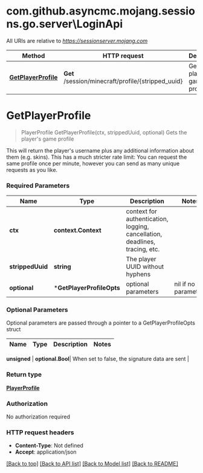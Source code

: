 # com.github.asyncmc.mojang.sessions.go.server\LoginApi

All URIs are relative to *https://sessionserver.mojang.com*

Method | HTTP request | Description
------------- | ------------- | -------------
[**GetPlayerProfile**](LoginApi.md#GetPlayerProfile) | **Get** /session/minecraft/profile/{stripped_uuid} | Gets the player&#39;s game profile


# **GetPlayerProfile**
> PlayerProfile GetPlayerProfile(ctx, strippedUuid, optional)
Gets the player's game profile

This will return the player's username plus any additional information about them (e.g. skins). This has a much stricter rate limit: You can request the same profile once per minute, however you can send as many unique requests as you like.

### Required Parameters

Name | Type | Description  | Notes
------------- | ------------- | ------------- | -------------
 **ctx** | **context.Context** | context for authentication, logging, cancellation, deadlines, tracing, etc.
  **strippedUuid** | **string**| The player UUID without hyphens | 
 **optional** | ***GetPlayerProfileOpts** | optional parameters | nil if no parameters

### Optional Parameters
Optional parameters are passed through a pointer to a GetPlayerProfileOpts struct

Name | Type | Description  | Notes
------------- | ------------- | ------------- | -------------

 **unsigned** | **optional.Bool**| When set to false, the signature data are sent | 

### Return type

[**PlayerProfile**](PlayerProfile.md)

### Authorization

No authorization required

### HTTP request headers

 - **Content-Type**: Not defined
 - **Accept**: application/json

[[Back to top]](#) [[Back to API list]](../README.md#documentation-for-api-endpoints) [[Back to Model list]](../README.md#documentation-for-models) [[Back to README]](../README.md)

